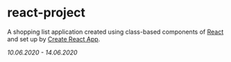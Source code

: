 # react-project
A shopping list application created using class-based components of [React](https://github.com/facebook/react) and set up by [Create React App](https://github.com/facebook/create-react-app).

*10.06.2020 - 14.06.2020*
